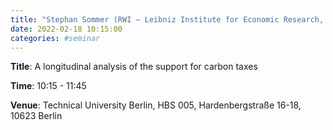 ```yaml
---
title: "Stephan Sommer (RWI – Leibniz Institute for Economic Research, Essen Office)"
date: 2022-02-18 10:15:00
categories: #seminar
---
```


**Title**: A longitudinal analysis of the support for carbon taxes  

**Time**: 10:15 - 11:45  

**Venue**: Technical University Berlin, HBS 005, Hardenbergstraße 16-18, 10623 Berlin  

